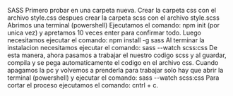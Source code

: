 SASS
Primero probar en una carpeta nueva.
Crear la carpeta css con el archivo style.css
despues crear la carpeta scss con el archivo style.scss
Abrimos una terminal (powershell)
Ejecutamos el comando: npm init (por unica vez) y apretamos 10 veces enter para confirmar todo.
Luego necesitamos ejecutar el comando: npm install -g sass
Al terminar la instalacion necesitamos ejecutar el comando:
sass --watch scss:css
De esta manera, ahora pasamos a trabajar el nuestro codigo scss y al guardar, compila y se pega automaticamente el codigo en el archivo css.
Cuando apagamos la pc y volvemos a prenderla para trabajar solo hay que abrir la terminal (powershell) y ejecutar el comando: sass --watch scss:css
Para cortar el proceso ejecutamos el comando: cntrl + c.